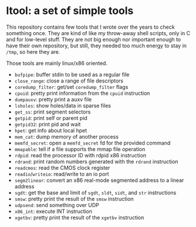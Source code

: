 ltool: a set of simple tools
============================

This repository contains few tools that I wrote over the years to check
something once. They are kind of like my throw-away shell scripts, only in C
and for low-level stuff. They are not big enough nor important enough to have
their own repository, but still, they needed too much energy to stay in `/tmp`,
so here they are.

Those tools are mainly linux/x86 oriented.

 - `bufpipe`: buffer stdin to be used as a regular file
 - `close_range`: close a range of file descriptors
 - `coredump_filter`: get/set `coredump_filter` flags
 - `cpuid`: pretty print information from the `cpuid` instruction
 - `dumpauxv`: pretty print a auxv file
 - `lsholes`: show holes/data in sparse files
 - `get_ss`: print segment selectors
 - `getpid`: print self or parent pid
 - `getpid32`: print pid and wait
 - `hpet`: get info about local hpet
 - `mem_cat`: dump memory of another process
 - `memfd_secret`: open a `memfd_secret` fd for the provided command
 - `mmapable`: tell if a file supports the mmap file operation
 - `rdpid`: read the processor ID with rdpid x86 instruction
 - `rdrand`: print random numbers generated with the `rdrand` instruction
 - `readcmos`: read the CMOS clock register
 - `readio`/`writeio`: read/write to an io port
 - `segm2linear`: convert an x86 real-mode segmented address to a linear address
 - `sgdt`: get the base and limit of `sgdt`, `sldt`, `sidt`, and `str`
   instructions
 - `smsw`: pretty print the result of the `smsw` instruction
 - `udpsend`: send something over UDP
 - `x86_int`: execute INT instruction
 - `xgetbv`: pretty print the result of the `xgetbv` instruction
